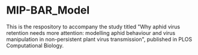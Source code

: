 # MIP-BAR_Model
This is the respository to accompany the study titled "Why aphid virus retention needs more attention: modelling aphid behaviour and virus manipulation in non-persistent plant virus transmission", published in PLOS Computational Biology.
